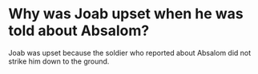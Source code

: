 # Why was Joab upset when he was told about Absalom?

Joab was upset because the soldier who reported about Absalom did not strike him down to the ground.
